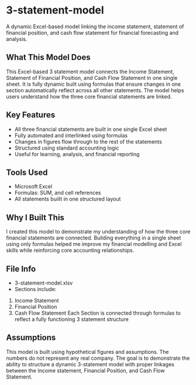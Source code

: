 # 3-statement-model
A dynamic Excel-based model linking the income statement, statement of financial position, and cash flow statement for financial forecasting and analysis.

## What This Model Does
This Excel-based 3 statement model connects the Income Statement, Statement of Financial Position, and Cash Flow Statement in one single sheet. It is fully dynamic built using formulas that ensure changes in one section automatically reflect across all other statements. The model helps users understand how the three core financial statements are linked.

## Key Features
- All three financial statements are built in one single Excel sheet
- Fully automated and interlinked using formulas
- Changes in figures flow through to the rest of the statements
- Structured using standard accounting logic
- Useful for learning, analysis, and financial reporting

## Tools Used
- Microsoft Excel
- Formulas: SUM, and cell references
- All statements buiilt in one structured layout

## Why I Built This
I created this model to demonstrate my understanding of how the three core financial statements are connected. Building everything in a single sheet using only formulas helped me improve my financial modelling and Excel skills while reinforcing core accounting relationships.

## File Info
- 3-statement-model.xlsv
- Sections include:
1. Income Statement
2. Financial Position
3. Cash Flow Statement
Each Section is connected through formulas to reflect a fully functioning 3 statement structure

## Assumptions
This model is built using hypothetical figures and assumptions. The numbers do not represent any real company. The goal is to demonstrate the ability to structure a dynamic 3-statement model with proper linkages between the Income statement, Financial Position, and Cash Flow Statement.
